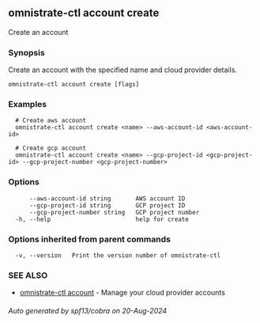 ## omnistrate-ctl account create

Create an account

### Synopsis

Create an account with the specified name and cloud provider details.

```
omnistrate-ctl account create [flags]
```

### Examples

```
  # Create aws account
  omnistrate-ctl account create <name> --aws-account-id <aws-account-id>

  # Create gcp account
  omnistrate-ctl account create <name> --gcp-project-id <gcp-project-id> --gcp-project-number <gcp-project-number>
```

### Options

```
      --aws-account-id string       AWS account ID
      --gcp-project-id string       GCP project ID
      --gcp-project-number string   GCP project number
  -h, --help                        help for create
```

### Options inherited from parent commands

```
  -v, --version   Print the version number of omnistrate-ctl
```

### SEE ALSO

* [omnistrate-ctl account](omnistrate-ctl_account.md)	 - Manage your cloud provider accounts

###### Auto generated by spf13/cobra on 20-Aug-2024
